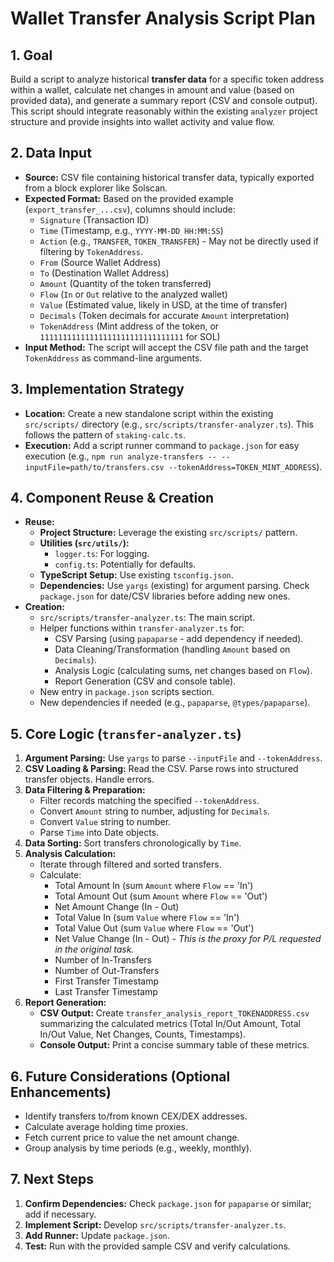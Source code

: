 # Wallet Transfer Analysis Script Plan

## 1. Goal

Build a script to analyze historical **transfer data** for a specific token address within a wallet, calculate net changes in amount and value (based on provided data), and generate a summary report (CSV and console output). This script should integrate reasonably within the existing `analyzer` project structure and provide insights into wallet activity and value flow.

## 2. Data Input

*   **Source:** CSV file containing historical transfer data, typically exported from a block explorer like Solscan.
*   **Expected Format:** Based on the provided example (`export_transfer_...csv`), columns should include:
    *   `Signature` (Transaction ID)
    *   `Time` (Timestamp, e.g., `YYYY-MM-DD HH:MM:SS`)
    *   `Action` (e.g., `TRANSFER`, `TOKEN_TRANSFER`) - May not be directly used if filtering by `TokenAddress`.
    *   `From` (Source Wallet Address)
    *   `To` (Destination Wallet Address)
    *   `Amount` (Quantity of the token transferred)
    *   `Flow` (`In` or `Out` relative to the analyzed wallet)
    *   `Value` (Estimated value, likely in USD, at the time of transfer)
    *   `Decimals` (Token decimals for accurate `Amount` interpretation)
    *   `TokenAddress` (Mint address of the token, or `11111111111111111111111111111111` for SOL)
*   **Input Method:** The script will accept the CSV file path and the target `TokenAddress` as command-line arguments.

## 3. Implementation Strategy

*   **Location:** Create a new standalone script within the existing `src/scripts/` directory (e.g., `src/scripts/transfer-analyzer.ts`). This follows the pattern of `staking-calc.ts`.
*   **Execution:** Add a script runner command to `package.json` for easy execution (e.g., `npm run analyze-transfers -- --inputFile=path/to/transfers.csv --tokenAddress=TOKEN_MINT_ADDRESS`).

## 4. Component Reuse & Creation

*   **Reuse:**
    *   **Project Structure:** Leverage the existing `src/scripts/` pattern.
    *   **Utilities (`src/utils/`):**
        *   `logger.ts`: For logging.
        *   `config.ts`: Potentially for defaults.
    *   **TypeScript Setup:** Use existing `tsconfig.json`.
    *   **Dependencies:** Use `yargs` (existing) for argument parsing. Check `package.json` for date/CSV libraries before adding new ones.
*   **Creation:**
    *   `src/scripts/transfer-analyzer.ts`: The main script.
    *   Helper functions within `transfer-analyzer.ts` for:
        *   CSV Parsing (using `papaparse` - add dependency if needed).
        *   Data Cleaning/Transformation (handling `Amount` based on `Decimals`).
        *   Analysis Logic (calculating sums, net changes based on `Flow`).
        *   Report Generation (CSV and console table).
    *   New entry in `package.json` scripts section.
    *   New dependencies if needed (e.g., `papaparse`, `@types/papaparse`).

## 5. Core Logic (`transfer-analyzer.ts`)

1.  **Argument Parsing:** Use `yargs` to parse `--inputFile` and `--tokenAddress`.
2.  **CSV Loading & Parsing:** Read the CSV. Parse rows into structured transfer objects. Handle errors.
3.  **Data Filtering & Preparation:**
    *   Filter records matching the specified `--tokenAddress`.
    *   Convert `Amount` string to number, adjusting for `Decimals`.
    *   Convert `Value` string to number.
    *   Parse `Time` into Date objects.
4.  **Data Sorting:** Sort transfers chronologically by `Time`.
5.  **Analysis Calculation:**
    *   Iterate through filtered and sorted transfers.
    *   Calculate:
        *   Total Amount In (sum `Amount` where `Flow` == 'In')
        *   Total Amount Out (sum `Amount` where `Flow` == 'Out')
        *   Net Amount Change (In - Out)
        *   Total Value In (sum `Value` where `Flow` == 'In')
        *   Total Value Out (sum `Value` where `Flow` == 'Out')
        *   Net Value Change (In - Out) - *This is the proxy for P/L requested in the original task.*
        *   Number of In-Transfers
        *   Number of Out-Transfers
        *   First Transfer Timestamp
        *   Last Transfer Timestamp
6.  **Report Generation:**
    *   **CSV Output:** Create `transfer_analysis_report_TOKENADDRESS.csv` summarizing the calculated metrics (Total In/Out Amount, Total In/Out Value, Net Changes, Counts, Timestamps).
    *   **Console Output:** Print a concise summary table of these metrics.

## 6. Future Considerations (Optional Enhancements)

*   Identify transfers to/from known CEX/DEX addresses.
*   Calculate average holding time proxies.
*   Fetch current price to value the net amount change.
*   Group analysis by time periods (e.g., weekly, monthly).

## 7. Next Steps

1.  **Confirm Dependencies:** Check `package.json` for `papaparse` or similar; add if necessary.
2.  **Implement Script:** Develop `src/scripts/transfer-analyzer.ts`.
3.  **Add Runner:** Update `package.json`.
4.  **Test:** Run with the provided sample CSV and verify calculations. 